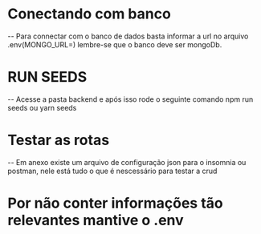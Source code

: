 # Conectando com banco

-- Para connectar com o banco de dados basta informar a url no arquivo .env(MONGO_URL=)
lembre-se que o banco deve ser mongoDb.

# RUN SEEDS

-- Acesse a pasta backend e após isso rode o seguinte comando
npm run seeds ou yarn seeds

# Testar as rotas

-- Em anexo existe um arquivo de configuração json para o insomnia ou postman,
nele está tudo o que é nescessário para testar a crud

# Por não conter informações tão relevantes mantive o .env
